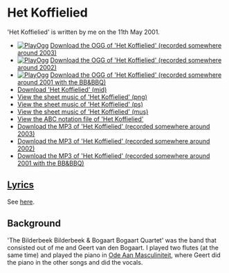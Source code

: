 # Het Koffielied

'Het Koffielied' is written by me on the 11th May
2001.

 * [![PlayOgg](http://static.fsf.org/playogg/Play_ogg_80x15.png "I support PlayOgg!")](http://playogg.org) [Download the OGG of 'Het Koffielied' (recorded somewhere around 2003)](http://www.richelbilderbeek.nl/CD03_06HetKoffieLied.ogg)
 * [![PlayOgg](http://static.fsf.org/playogg/Play_ogg_80x15.png "I support PlayOgg!")](http://playogg.org) [Download the OGG of 'Het Koffielied' (recorded somewhere around 2002)](http://www.richelbilderbeek.nl/CD02_04HetKoffielied.ogg)
 * [![PlayOgg](http://static.fsf.org/playogg/Play_ogg_80x15.png "I support PlayOgg!")](http://playogg.org) [Download the OGG of 'Het Koffielied' (recorded somewhere around 2001 with the BB&BBQ)](http://www.richelbilderbeek.nl/CD01_03HetKoffielied.ogg)
 * [Download 'Het Koffielied' (mid)](http://www.richelbilderbeek.nl/SongHetKoffielied.mid)
 * [View the sheet music of 'Het Koffielied' (png)](04_het_koffielied.png)
 * [View the sheet music of 'Het Koffielied' (ps)](04_het_koffielied.ps)
 * [View the sheet music of 'Het Koffielied' (mus)](04_het_koffielied.mus)
 * [View the ABC notation file of 'Het Koffielied'](https://github.com/richelbilderbeek/abc/blob/master/HetKoffielied.abc)
 * [Download the MP3 of 'Het Koffielied' (recorded somewhere around 2003)](http://www.richelbilderbeek.nl/CD03_06HetKoffielied.mp3)
 * [Download the MP3 of 'Het Koffielied' (recorded somewhere around 2002)](http://www.richelbilderbeek.nl/CD02_04HetKoffielied.mp3)
 * [Download the MP3 of 'Het Koffielied' (recorded somewhere around 2001 with the BB&BBQ)](http://www.richelbilderbeek.nl/CD01_03HetKoffielied.mp3)

## [Lyrics](04_het_koffielied.txt)

See [here](04_het_koffielied.txt).

## Background

'The Bilderbeek Bilderbeek & Bogaart Bogaart Quartet' was the band 
that consisted out of me and Geert van den Bogaart. I played 
two flutes (at the same time) and played the piano 
in [Ode Aan Masculiniteit](03_ode_aan_masculiniteit.md), where
Geert did the piano in the other songs and did the vocals.
